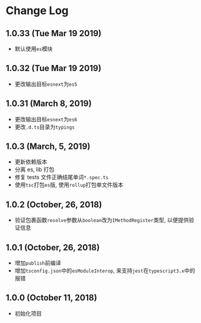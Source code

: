 # Change Log

## 1.0.33 (Tue Mar 19 2019)

-   默认使用`es`模块

## 1.0.32 (Tue Mar 19 2019)

-   更改输出目标`esnext`为`es5`

## 1.0.31 (March 8, 2019)

-   更改输出目标`esnext`为`es6`
-   更改`.d.ts`目录为`typings`

## 1.0.3 (March, 5, 2019)

-   更新依赖版本
-   分离 es, lib 打包
-   修复 tests 文件正确结尾单词`*.spec.ts`
-   使用`tsc`打包`es`版, 使用`rollup`打包单文件版本

## 1.0.2 (October, 26, 2018)

-   验证包裹函数`resolve`参数从`boolean`改为`IMethodRegister`类型, 以便提供验证信息

## 1.0.1 (October, 26, 2018)

-   增加`publish`前编译
-   增加`tsconfig.json`中的`esModuleInterop`, 来支持`jest`在`typescript3.x`中的报错

## 1.0.0 (October 11, 2018)

-   初始化项目

